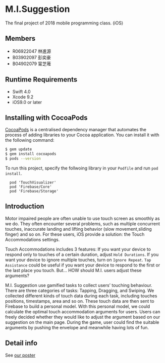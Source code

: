 # M.I.Suggestion
The final project of 2018 mobile programming class. (iOS)

## Members
- R06922047 林進源
- B03902097 彭奕豪
- B04902079 甯芝蓶

## Runtime Requirements

- Swift 4.0
- Xcode 9.2
- iOS9.0 or later

## Installing with CocoaPods

[CocoaPods](http://cocoapods.org) is a centralised dependency manager that automates the process of adding libraries to your Cocoa application. You can install it with the following command:

```bash
$ gem update
$ gem install cocoapods
$ pods --version
```

To run this project, specify the follwoing library in your `Podfile` and run `pod install`.
```
  pod 'TouchVisualizer'
  pod 'Firebase/Core'
  pod 'Firebase/Storage'
```

## Introduction
Motor impaired people are often unable to use touch screen as smoothly as we do. They often encounter several problems, such as multiple concurrent touches, inaccurate landing and lifting behavior (slow movement,sliding finger) and so on.
For these users, iOS provide a solution: the Touch Accommodations settings.

Touch Accommodations includes 3 features: If you want your device to respond only to touches of a certain duration, adjust `Hold Durations`. If you want your device to ignore multiple touches, turn on `Ignore Repeat`. `Tap Assistance` could be useful if you want your device to respond to the first or the last place you touch.
But... HOW should M.I. users adjust these arguments? 

M.I. Suggestion use gamified tasks to collect users’ touching behaviour. There are three categories of tasks: Tapping, Dragging, and Swiping. We collected different kinds of touch data during each task, including touches positions, timestamps, area and so on. These touch data are then sent to Firebase to build a personal model. With this personal model, we could calculate the optimal touch accommodation arguments for users. Users can freely decided whether they would like to adjust the argument based on our suggestion on the main page.
During the game, user could find the suitable arguments by pushing the envelope and meanwhile having lots of fun.

## Detail info
See [our poster](https://github.com/Oliveck10/MISuggestion_game/blob/master/poster.pdf)